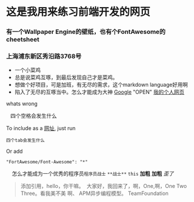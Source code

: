# 这是我用来练习前端开发的网页
### 有一个Wallpaper Engine的壁纸，也有个FontAwesome的cheetsheet
### 上海浦东新区秀沿路3768号
+ 一个小菜鸡
+ 总是说菜鸡互啄，到最后发现自己才是菜鸡。
+ 想做个好项目，可是加班，有无尽的需求，这个markdown language好用啊
+ 陷入了无尽的互啄当中。怎么才能成为大神
[Google](http://google.com/) "OPEN"
[我的个人网页](http://computewarrior.cn/main)

whats wrong

    四个空格会发生什么
    
To include as a [网址](https://github.com/componentjs/component), just run

    四个tab会发生什么
    
Or add

    "FortAwesome/Font-Awesome": "*"
    
怎么才能成为一个优秀的程序员`程序员战士` `**战士**` `this`
__加粗__ **加粗** *歪了*

> 添加引用，hello，你干嘛。
  大家好，我回来了，啊，One,啊，One Two Three。看我美不美 啊、
> APM异步编程模型。
> TeamFoundation
